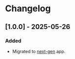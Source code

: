 # Changelog

## [1.0.0] - 2025-05-26
### Added
- Migrated to [next-gen](https://help.sumologic.com/docs/get-started/apps-integrations/#next-gen-apps) app.